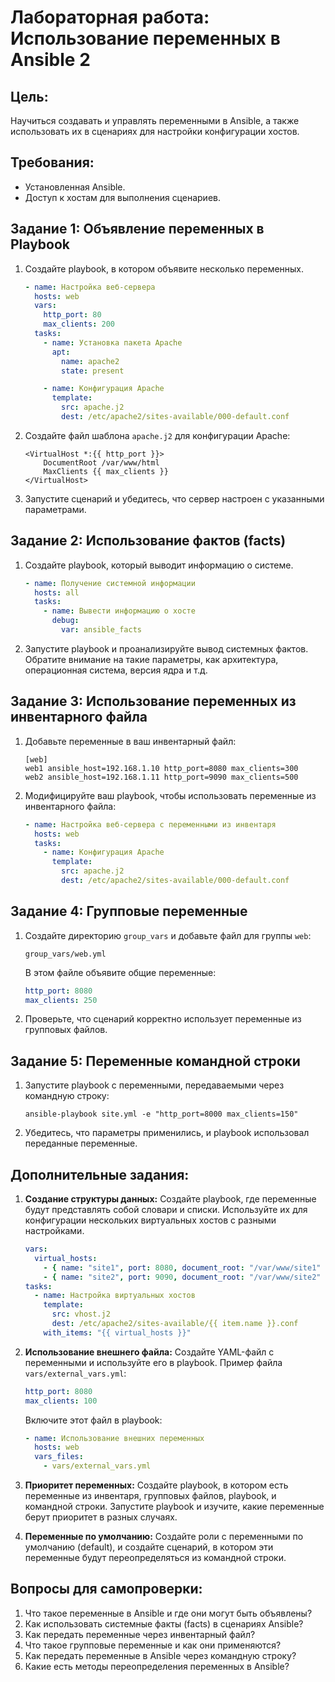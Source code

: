 
# Лабораторная работа: Использование переменных в Ansible 2

## Цель:
Научиться создавать и управлять переменными в Ansible, а также использовать их в сценариях для настройки конфигурации хостов.

## Требования:
- Установленная Ansible.
- Доступ к хостам для выполнения сценариев.

## Задание 1: Объявление переменных в Playbook
1. Создайте playbook, в котором объявите несколько переменных.
   ```yaml
   - name: Настройка веб-сервера
     hosts: web
     vars:
       http_port: 80
       max_clients: 200
     tasks:
       - name: Установка пакета Apache
         apt:
           name: apache2
           state: present

       - name: Конфигурация Apache
         template:
           src: apache.j2
           dest: /etc/apache2/sites-available/000-default.conf
   ```
2. Создайте файл шаблона `apache.j2` для конфигурации Apache:
   ```
   <VirtualHost *:{{ http_port }}>
       DocumentRoot /var/www/html
       MaxClients {{ max_clients }}
   </VirtualHost>
   ```
3. Запустите сценарий и убедитесь, что сервер настроен с указанными параметрами.

## Задание 2: Использование фактов (facts)
1. Создайте playbook, который выводит информацию о системе.
   ```yaml
   - name: Получение системной информации
     hosts: all
     tasks:
       - name: Вывести информацию о хосте
         debug:
           var: ansible_facts
   ```
2. Запустите playbook и проанализируйте вывод системных фактов. Обратите внимание на такие параметры, как архитектура, операционная система, версия ядра и т.д.

## Задание 3: Использование переменных из инвентарного файла
1. Добавьте переменные в ваш инвентарный файл:
   ```
   [web]
   web1 ansible_host=192.168.1.10 http_port=8080 max_clients=300
   web2 ansible_host=192.168.1.11 http_port=9090 max_clients=500
   ```
2. Модифицируйте ваш playbook, чтобы использовать переменные из инвентарного файла:
   ```yaml
   - name: Настройка веб-сервера с переменными из инвентаря
     hosts: web
     tasks:
       - name: Конфигурация Apache
         template:
           src: apache.j2
           dest: /etc/apache2/sites-available/000-default.conf
   ```

## Задание 4: Групповые переменные
1. Создайте директорию `group_vars` и добавьте файл для группы `web`:
   ```
   group_vars/web.yml
   ```
   В этом файле объявите общие переменные:
   ```yaml
   http_port: 8080
   max_clients: 250
   ```
2. Проверьте, что сценарий корректно использует переменные из групповых файлов.

## Задание 5: Переменные командной строки
1. Запустите playbook с переменными, передаваемыми через командную строку:
   ```
   ansible-playbook site.yml -e "http_port=8000 max_clients=150"
   ```
2. Убедитесь, что параметры применились, и playbook использовал переданные переменные.

## Дополнительные задания:
1. **Создание структуры данных:** Создайте playbook, где переменные будут представлять собой словари и списки. Используйте их для конфигурации нескольких виртуальных хостов с разными настройками.
   ```yaml
   vars:
     virtual_hosts:
       - { name: "site1", port: 8080, document_root: "/var/www/site1" }
       - { name: "site2", port: 9090, document_root: "/var/www/site2" }
   tasks:
     - name: Настройка виртуальных хостов
       template:
         src: vhost.j2
         dest: /etc/apache2/sites-available/{{ item.name }}.conf
       with_items: "{{ virtual_hosts }}"
   ```

2. **Использование внешнего файла:** Создайте YAML-файл с переменными и используйте его в playbook. Пример файла `vars/external_vars.yml`:
   ```yaml
   http_port: 8080
   max_clients: 100
   ```
   Включите этот файл в playbook:
   ```yaml
   - name: Использование внешних переменных
     hosts: web
     vars_files:
       - vars/external_vars.yml
   ```

3. **Приоритет переменных:** Создайте playbook, в котором есть переменные из инвентаря, групповых файлов, playbook, и командной строки. Запустите playbook и изучите, какие переменные берут приоритет в разных случаях.

4. **Переменные по умолчанию:** Создайте роли с переменными по умолчанию (default), и создайте сценарий, в котором эти переменные будут переопределяться из командной строки.

## Вопросы для самопроверки:
1. Что такое переменные в Ansible и где они могут быть объявлены?
2. Как использовать системные факты (facts) в сценариях Ansible?
3. Как передать переменные через инвентарный файл?
4. Что такое групповые переменные и как они применяются?
5. Как передать переменные в Ansible через командную строку?
6. Какие есть методы переопределения переменных в Ansible?
